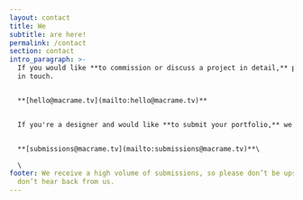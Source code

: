 ```yaml
---
layout: contact
title: We
subtitle: are here!
permalink: /contact
section: contact
intro_paragraph: >-
  If you would like **to commission or discuss a project in detail,** please get
  in touch.


  **[hello@macrame.tv](mailto:hello@macrame.tv)**


  If you're a designer and would like **to submit your portfolio,** we would love to hear from you.


  **[submissions@macrame.tv](mailto:submissions@macrame.tv)**\

  \
footer: We receive a high volume of submissions, so please don’t be upset if you
  don’t hear back from us.
---
```

